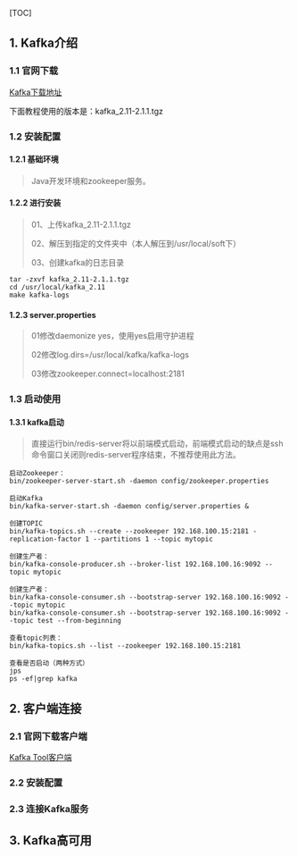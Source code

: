 [TOC]

## 1. Kafka介绍

### 1.1 官网下载

[Kafka下载地址](https://redis.io/download)

下面教程使用的版本是：kafka_2.11-2.1.1.tgz

### 1.2 安装配置

#### 1.2.1 基础环境

> Java开发环境和zookeeper服务。

#### 1.2.2 进行安装

> 01、上传kafka_2.11-2.1.1.tgz
>
> 02、解压到指定的文件夹中（本人解压到/usr/local/soft下）
>
> 03、创建kafka的日志目录

```properties
tar -zxvf kafka_2.11-2.1.1.tgz
cd /usr/local/kafka_2.11
make kafka-logs
```

#### 1.2.3 server.properties

> 01修改daemonize yes，使用yes启用守护进程
>
> 02修改log.dirs=/usr/local/kafka/kafka-logs
>
> 03修改zookeeper.connect=localhost:2181

### 1.3 启动使用

#### 1.3.1 kafka启动

> 直接运行bin/redis-server将以前端模式启动，前端模式启动的缺点是ssh命令窗口关闭则redis-server程序结束，不推荐使用此方法。

```properties
启动Zookeeper： 
bin/zookeeper-server-start.sh -daemon config/zookeeper.properties

启动Kafka
bin/kafka-server-start.sh -daemon config/server.properties &

创建TOPIC
bin/kafka-topics.sh --create --zookeeper 192.168.100.15:2181 -replication-factor 1 --partitions 1 --topic mytopic 

创建生产者：
bin/kafka-console-producer.sh --broker-list 192.168.100.16:9092 --topic mytopic

创建生产者：
bin/kafka-console-consumer.sh --bootstrap-server 192.168.100.16:9092 --topic mytopic 
bin/kafka-console-consumer.sh --bootstrap-server 192.168.100.16:9092 --topic test --from-beginning

查看topic列表：
bin/kafka-topics.sh --list --zookeeper 192.168.100.15:2181

查看是否启动（两种方式）
jps
ps -ef|grep kafka
```

## 2. 客户端连接

### 2.1 官网下载客户端

[Kafka Tool客户端](http://www.kafkatool.com/download.html)

### 2.2 安装配置



### 2.3 连接Kafka服务



## 3. Kafka高可用
